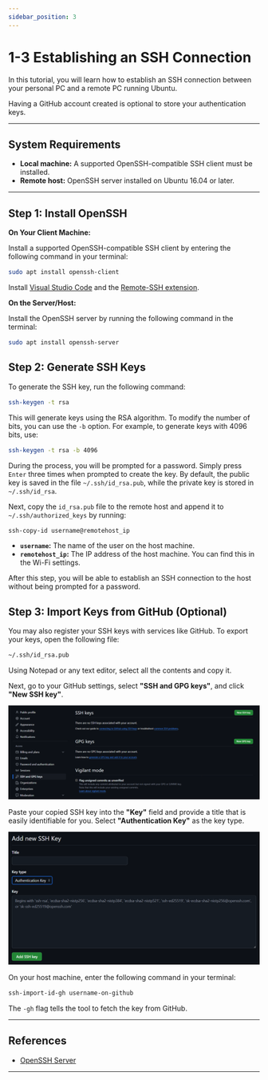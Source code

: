```yaml
---
sidebar_position: 3
---
```


# 1-3 Establishing an SSH Connection

In this tutorial, you will learn how to establish an SSH connection between your personal PC and a remote PC running Ubuntu.

Having a GitHub account created is optional to store your authentication keys.

---

## System Requirements

- **Local machine:** A supported OpenSSH-compatible SSH client must be installed.
- **Remote host:** OpenSSH server installed on Ubuntu 16.04 or later.

---

## Step 1: Install OpenSSH

**On Your Client Machine:**

Install a supported OpenSSH-compatible SSH client by entering the following command in your terminal:

```bash
sudo apt install openssh-client
```

Install [Visual Studio Code](https://code.visualstudio.com/) and the [Remote-SSH extension](https://marketplace.visualstudio.com/items?itemName=ms-vscode-remote.remote-ssh).

**On the Server/Host:**

Install the OpenSSH server by running the following command in the terminal:

```bash
sudo apt install openssh-server
```

## Step 2: Generate SSH Keys

To generate the SSH key, run the following command:

```bash
ssh-keygen -t rsa
```

This will generate keys using the RSA algorithm. To modify the number of bits, you can use the `-b` option. For example, to generate keys with 4096 bits, use:

```bash
ssh-keygen -t rsa -b 4096
```

During the process, you will be prompted for a password. Simply press `Enter` three times when prompted to create the key. By default, the public key is saved in the file `~/.ssh/id_rsa.pub`, while the private key is stored in `~/.ssh/id_rsa`.

Next, copy the `id_rsa.pub` file to the remote host and append it to `~/.ssh/authorized_keys` by running:

```bash
ssh-copy-id username@remotehost_ip
```

- **`username`:** The name of the user on the host machine.
- **`remotehost_ip`:** The IP address of the host machine. You can find this in the Wi-Fi settings.

After this step, you will be able to establish an SSH connection to the host without being prompted for a password.

## Step 3: Import Keys from GitHub (Optional)

You may also register your SSH keys with services like GitHub. To export your keys, open the following file:

```bash
~/.ssh/id_rsa.pub
```

Using Notepad or any text editor, select all the contents and copy it.

Next, go to your GitHub settings, select **"SSH and GPG keys"**, and click **"New SSH key"**.

![GitHub0](./img/1-3-0.png)

Paste your copied SSH key into the **"Key"** field and provide a title that is easily identifiable for you. Select **"Authentication Key"** as the key type.

![GitHub1](./img/1-3-1.png)

On your host machine, enter the following command in your terminal:

```bash
ssh-import-id-gh username-on-github
```

The `-gh` flag tells the tool to fetch the key from GitHub.

---

## References

- [OpenSSH Server](https://documentation.ubuntu.com/server/how-to/security/openssh-server/)

---